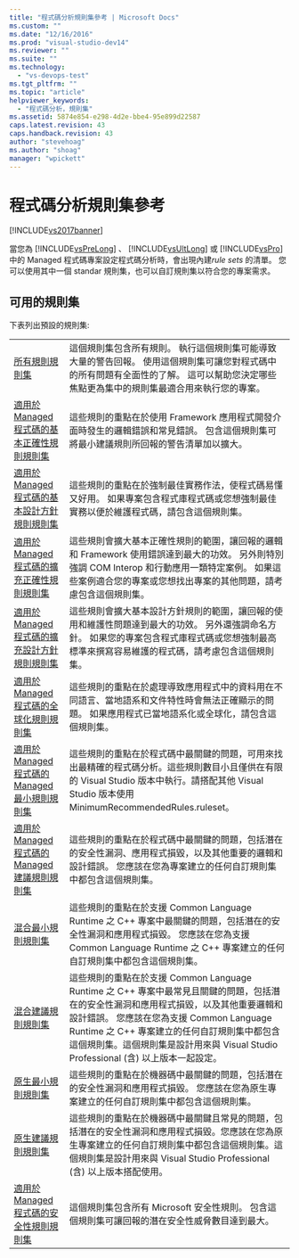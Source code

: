 ```yaml
---
title: "程式碼分析規則集參考 | Microsoft Docs"
ms.custom: ""
ms.date: "12/16/2016"
ms.prod: "visual-studio-dev14"
ms.reviewer: ""
ms.suite: ""
ms.technology: 
  - "vs-devops-test"
ms.tgt_pltfrm: ""
ms.topic: "article"
helpviewer_keywords: 
  - "程式碼分析，規則集"
ms.assetid: 5874e854-e298-4d2e-bbe4-95e899d22587
caps.latest.revision: 43
caps.handback.revision: 43
author: "stevehoag"
ms.author: "shoag"
manager: "wpickett"
---
```

# 程式碼分析規則集參考
[!INCLUDE[vs2017banner](../code-quality/includes/vs2017banner.md)]

當您為 [!INCLUDE[vsPreLong](../code-quality/includes/vsprelong_md.md)] 、 [!INCLUDE[vsUltLong](../code-quality/includes/vsultlong_md.md)] 或 [!INCLUDE[vsPro](../code-quality/includes/vspro_md.md)] 中的 Managed 程式碼專案設定程式碼分析時，會出現內建*rule sets* 的清單。  您可以使用其中一個 standar 規則集，也可以自訂規則集以符合您的專案需求。  
  
## 可用的規則集  
 下表列出預設的規則集:  
  
|||  
|-|-|  
|[所有規則規則集](../code-quality/all-rules-rule-set.md)|這個規則集包含所有規則。  執行這個規則集可能導致大量的警告回報。  使用這個規則集可讓您對程式碼中的所有問題有全面性的了解。  這可以幫助您決定哪些焦點更為集中的規則集最適合用來執行您的專案。|  
|[適用於 Managed 程式碼的基本正確性規則規則集](../code-quality/basic-correctness-rules-rule-set-for-managed-code.md)|這些規則的重點在於使用 Framework 應用程式開發介面時發生的邏輯錯誤和常見錯誤。  包含這個規則集可將最小建議規則所回報的警告清單加以擴大。|  
|[適用於 Managed 程式碼的基本設計方針規則規則集](../code-quality/basic-design-guideline-rules-rule-set-for-managed-code.md)|這些規則的重點在於強制最佳實務作法，使程式碼易懂又好用。  如果專案包含程式庫程式碼或您想強制最佳實務以便於維護程式碼，請包含這個規則集。|  
|[適用於 Managed 程式碼的擴充正確性規則規則集](../code-quality/extended-correctness-rules-rule-set-for-managed-code.md)|這些規則會擴大基本正確性規則的範圍，讓回報的邏輯和 Framework 使用錯誤達到最大的功效。  另外則特別強調 COM Interop 和行動應用一類特定案例。  如果這些案例適合您的專案或您想找出專案的其他問題，請考慮包含這個規則集。|  
|[適用於 Managed 程式碼的擴充設計方針規則規則集](../code-quality/extended-design-guidelines-rules-rule-set-for-managed-code.md)|這些規則會擴大基本設計方針規則的範圍，讓回報的使用和維護性問題達到最大的功效。  另外還強調命名方針。  如果您的專案包含程式庫程式碼或您想強制最高標準來撰寫容易維護的程式碼，請考慮包含這個規則集。|  
|[適用於 Managed 程式碼的全球化規則規則集](../code-quality/globalization-rules-rule-set-for-managed-code.md)|這些規則的重點在於處理導致應用程式中的資料用在不同語言、當地語系和文件特性時會無法正確顯示的問題。  如果應用程式已當地語系化或全球化，請包含這個規則集。|  
|[適用於 Managed 程式碼的 Managed 最小規則規則集](../code-quality/managed-minimun-rules-rule-set-for-managed-code.md)|這些規則的重點在於程式碼中最關鍵的問題，可用來找出最精確的程式碼分析。這些規則數目小且僅供在有限的 Visual Studio 版本中執行。請搭配其他 Visual Studio 版本使用 MinimumRecommendedRules.ruleset。|  
|[適用於 Managed 程式碼的 Managed 建議規則規則集](../code-quality/managed-recommended-rules-rule-set-for-managed-code.md)|這些規則的重點在於程式碼中最關鍵的問題，包括潛在的安全性漏洞、應用程式損毀，以及其他重要的邏輯和設計錯誤。  您應該在您為專案建立的任何自訂規則集中都包含這個規則集。|  
|[混合最小規則規則集](../code-quality/mixed-minimum-rules-rule-set.md)|這些規則的重點在於支援 Common Language Runtime 之 C\+\+ 專案中最關鍵的問題，包括潛在的安全性漏洞和應用程式損毀。  您應該在您為支援 Common Language Runtime 之 C\+\+ 專案建立的任何自訂規則集中都包含這個規則集。|  
|[混合建議規則規則集](../code-quality/mixed-recommended-rules-rule-set.md)|這些規則的重點在於支援 Common Language Runtime 之 C\+\+ 專案中最常見且關鍵的問題，包括潛在的安全性漏洞和應用程式損毀，以及其他重要邏輯和設計錯誤。  您應該在您為支援 Common Language Runtime 之 C\+\+ 專案建立的任何自訂規則集中都包含這個規則集。這個規則集是設計用來與 Visual Studio Professional \(含\) 以上版本一起設定。|  
|[原生最小規則規則集](../code-quality/native-minimum-rules-rule-set.md)|這些規則的重點在於機器碼中最關鍵的問題，包括潛在的安全性漏洞和應用程式損毀。  您應該在您為原生專案建立的任何自訂規則集中都包含這個規則集。|  
|[原生建議規則規則集](../code-quality/native-recommended-rules-rule-set.md)|這些規則的重點在於機器碼中最關鍵且常見的問題，包括潛在的安全性漏洞和應用程式損毀。您應該在您為原生專案建立的任何自訂規則集中都包含這個規則集。這個規則集是設計用來與 Visual Studio Professional \(含\) 以上版本搭配使用。|  
|[適用於 Managed 程式碼的安全性規則規則集](../code-quality/security-rules-rule-set-for-managed-code.md)|這個規則集包含所有 Microsoft 安全性規則。  包含這個規則集可讓回報的潛在安全性威脅數目達到最大。|